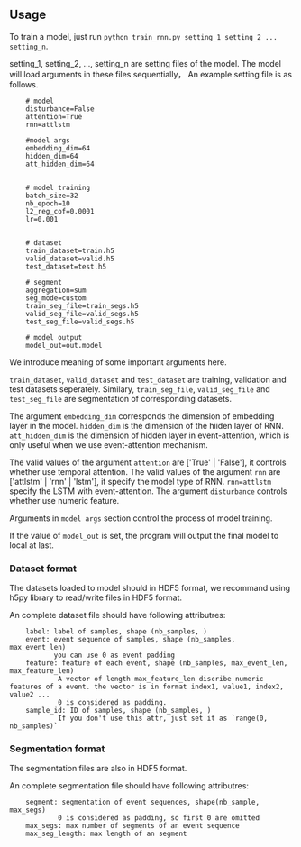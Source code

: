 ## Usage
To train a model, just run `python train_rnn.py setting_1 setting_2 ... setting_n`.

setting_1, setting_2, ..., setting_n are setting files of the model. 
The model will load arguments in these files sequentially， 
An example setting file is as follows.

        # model
        disturbance=False
        attention=True
        rnn=attlstm

        #model args
        embedding_dim=64
        hidden_dim=64
        att_hidden_dim=64


        # model training 
        batch_size=32
        nb_epoch=10
        l2_reg_cof=0.0001
        lr=0.001


        # dataset
        train_dataset=train.h5
        valid_dataset=valid.h5
        test_dataset=test.h5

        # segment
        aggregation=sum
        seg_mode=custom
        train_seg_file=train_segs.h5
        valid_seg_file=valid_segs.h5
        test_seg_file=valid_segs.h5

        # model output
        model_out=out.model
        

We introduce meaning of some important arguments here.

`train_dataset`, `valid_dataset` and `test_dataset` are training, validation and test datasets seperately. 
Similary, `train_seg_file`, `valid_seg_file` and `test_seg_file` are segmentation of corresponding datasets.

The argument `embedding_dim` corresponds the dimension of embedding layer in the model. `hidden_dim` is the dimension of the hiiden layer of RNN. 
`att_hidden_dim` is the dimension of  hidden layer in event-attention, which is only useful when we use event-attention mechanism.

The valid values of the argument `attention` are ['True' | 'False'], it controls whether use temporal attention. 
The valid values of the argument `rnn` are ['attlstm' | 'rnn' | 'lstm'], it specify the model type of RNN. `rnn=attlstm` specify the LSTM with event-attention.
The argument `disturbance` controls whether use numeric feature.

Arguments in `model args` section control the process of model training.

If the value of `model_out` is set, the program will output the final model to local at last.

### Dataset format
The datasets loaded to model should in HDF5 format, we recommand using h5py library to read/write files in HDF5 format.

An complete dataset file should have following attributres:

        label: label of samples, shape (nb_samples, )
        event: event sequence of samples, shape (nb_samples, max_event_len)
               you can use 0 as event padding
        feature: feature of each event, shape (nb_samples, max_event_len, max_feature_len)
                A vector of length max_feature_len discribe numeric features of a event. the vector is in format index1, value1, index2, value2 ...
                0 is considered as padding.
        sample_id: ID of samples, shape (nb_samples, )
                If you don't use this attr, just set it as `range(0, nb_samples)`

### Segmentation format
The segmentation files are also in HDF5 format.

An complete segmentation file should have following attributres:

        segment: segmentation of event sequences, shape(nb_sample, max_segs)
                0 is considered as padding, so first 0 are omitted
        max_segs: max number of segments of an event sequence
        max_seg_length: max length of an segment

















